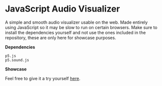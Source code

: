 # JavaScript Audio Visualizer
A simple and smooth audio visualizer usable on the web. Made entirely using JavaScript so it may be slow to run on certain browsers. Make sure to install the dependencies yourself and not use the ones included in the repository, these are only here for showcase purposes.

**Dependencies**
```
p5.js
p5.sound.js
```

**Showcase**

Feel free to give it a try yourself [here](https://paranoiaz.github.io/javascript-audio-visualizer).
